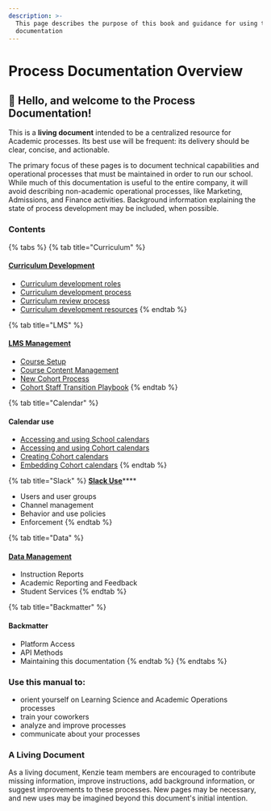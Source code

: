 ```yaml
---
description: >-
  This page describes the purpose of this book and guidance for using this
  documentation
---
```


# Process Documentation Overview

## 👋 Hello, and welcome to the Process Documentation!

This is a **living document** intended to be a centralized resource for Academic processes. Its best use will be frequent: its delivery should be clear, concise, and actionable.

The primary focus of these pages is to document technical capabilities and operational processes that must be maintained in order to run our school. While much of this documentation is useful to the entire company, it will avoid describing non-academic operational processes, like Marketing, Admissions, and Finance activities. Background information explaining the state of process development may be included, when possible.

### Contents

{% tabs %}
{% tab title="Curriculum" %}
#### [Curriculum Development](curriculum-development/curriculum-development-process-overview/)

* [Curriculum development roles](curriculum-development/curriculum-development-process-overview/untitled.md)
* [Curriculum development process](curriculum-development/curriculum-development-process-overview/curriculum-development-process.md)
* [Curriculum review process](curriculum-development/curriculum-development-process-overview/curriculum-review-process.md)
* [Curriculum development resources](curriculum-development/curriculum-development-process-overview/curriculum-development-resouces.md)
{% endtab %}

{% tab title="LMS" %}
#### [LMS Management](learning-management-systems-lms/learning-management-systems-lms-overview/)

* [Course Setup](learning-management-systems-lms/learning-management-systems-lms-overview/course-setup.md)
* [Course Content Management](learning-management-systems-lms/learning-management-systems-lms-overview/course-content-management.md)
* [New Cohort Process](learning-management-systems-lms/learning-management-systems-lms-overview/new-cohort-process.md)
* [Cohort Staff Transition Playbook](learning-management-systems-lms/learning-management-systems-lms-overview/cohort-staff-transition-playbook.md)
{% endtab %}

{% tab title="Calendar" %}
#### Calendar use

* [Accessing and using School calendars](calendar-use/calendar-use-overview/accessing-and-using-school-calendars.md)
* [Accessing and using Cohort calendars](calendar-use/calendar-use-overview/accessing-and-using-cohort-calendars.md)
* [Creating Cohort calendars](calendar-use/calendar-use-overview/creating-cohort-calendars.md)
* [Embedding Cohort calendars](calendar-use/calendar-use-overview/embedding-cohort-calendars.md)
{% endtab %}

{% tab title="Slack" %}
[**Slack Use**](slack-use/slack-use-overview/)\*\*\*\*

* Users and user groups
* Channel management
* Behavior and use policies
* Enforcement
{% endtab %}

{% tab title="Data" %}
#### [Data Management](data-management/data-management-overview/)

* Instruction Reports
* Academic Reporting and Feedback
* Student Services
{% endtab %}

{% tab title="Backmatter" %}
#### Backmatter

* Platform Access
* API Methods
* Maintaining this documentation
{% endtab %}
{% endtabs %}

### Use this manual to:

* orient yourself on Learning Science and Academic Operations processes
* train your coworkers
* analyze and improve processes
* communicate about your processes

### A Living Document

As a living document, Kenzie team members are encouraged to contribute missing information, improve instructions, add background information, or suggest improvements to these processes. New pages may be necessary, and new uses may be imagined beyond this document's initial intention.

